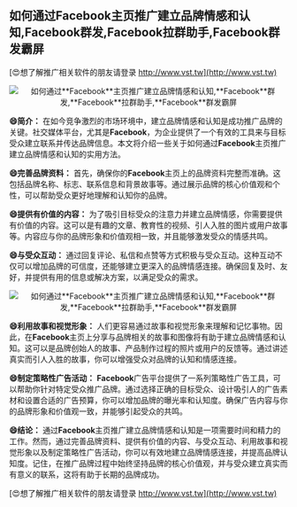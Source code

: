 ## **如何通过**Facebook**主页推广建立品牌情感和认知,**Facebook**群发,**Facebook**拉群助手,**Facebook**群发霸屏**

[😍想了解推广相关软件的朋友请登录 http://www.vst.tw](http://www.vst.tw)

 <center><img src="https://vst.tw/MP4/tuiguang/png/0.png" alt="如何通过**Facebook**主页推广建立品牌情感和认知,**Facebook**群发,**Facebook**拉群助手,**Facebook**群发霸屏"></center>

**😄简介：**
在如今竞争激烈的市场环境中，建立品牌情感和认知是成功推广品牌的关键。社交媒体平台，尤其是**Facebook**，为企业提供了一个有效的工具来与目标受众建立联系并传达品牌信息。本文将介绍一些关于如何通过**Facebook**主页推广建立品牌情感和认知的实用方法。

**😄完善品牌资料：**
首先，确保你的**Facebook**主页上的品牌资料完整而准确。这包括品牌名称、标志、联系信息和背景故事等。通过展示品牌的核心价值观和个性，可以帮助受众更好地理解和认知你的品牌。

**😄提供有价值的内容：**
为了吸引目标受众的注意力并建立品牌情感，你需要提供有价值的内容。这可以是有趣的文章、教育性的视频、引人入胜的图片或用户故事等。内容应与你的品牌形象和价值观相一致，并且能够激发受众的情感共鸣。

**😄与受众互动：**
通过回复评论、私信和点赞等方式积极与受众互动。这种互动不仅可以增加品牌的可信度，还能够建立更深入的品牌情感连接。确保回复及时、友好，并提供有用的信息或解决方案，以满足受众的需求。

 <center><img src="https://vst.tw/MP4/tuiguang/png/7.png" alt="如何通过**Facebook**主页推广建立品牌情感和认知,**Facebook**群发,**Facebook**拉群助手,**Facebook**群发霸屏"></center>

**😄利用故事和视觉形象：**
人们更容易通过故事和视觉形象来理解和记忆事物。因此，在**Facebook**主页上分享与品牌相关的故事和图像将有助于建立品牌情感和认知。这可以是品牌创始人的故事、产品制作过程的照片或用户的反馈等。通过讲述真实而引人入胜的故事，你可以增强受众对品牌的认知和情感连接。

**😄制定策略性广告活动：**
**Facebook**广告平台提供了一系列策略性广告工具，可以帮助你针对特定受众推广品牌。通过选择正确的目标受众、设计吸引人的广告素材和设置合适的广告预算，你可以增加品牌的曝光率和认知度。确保广告内容与你的品牌形象和价值观一致，并能够引起受众的共鸣。

**😄结论：**
通过**Facebook**主页推广建立品牌情感和认知是一项需要时间和精力的工作。然而，通过完善品牌资料、提供有价值的内容、与受众互动、利用故事和视觉形象以及制定策略性广告活动，你可以有效地建立品牌情感连接，并提高品牌认知度。记住，在推广品牌过程中始终坚持品牌的核心价值观，并与受众建立真实而有意义的联系，这将有助于长期的品牌成功。

[😍想了解推广相关软件的朋友请登录 http://www.vst.tw](http://www.vst.tw)



